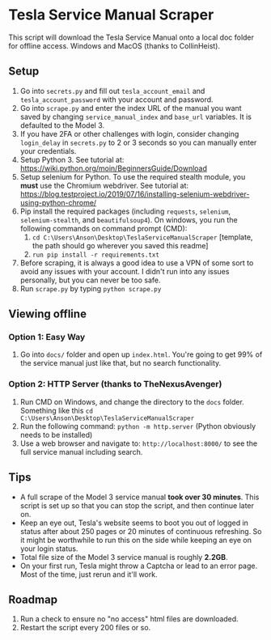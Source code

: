 # Tesla Service Manual Scraper

This script will download the Tesla Service Manual onto a local doc folder for offline access.  Windows and MacOS (thanks to CollinHeist).

## Setup

1. Go into `secrets.py` and fill out `tesla_account_email` and `tesla_account_password` with your account and password.
2. Go into `scrape.py` and enter the index URL of the manual you want saved by changing `service_manual_index` and `base_url` variables.  It is defaulted to the Model 3.
3. If you have 2FA or other challenges with login, consider changing `login_delay` in `secrets.py` to 2 or 3 seconds so you can manually enter your credentials.
4. Setup Python 3.  See tutorial at: <https://wiki.python.org/moin/BeginnersGuide/Download>
5. Setup selenium for Python.  To use the required stealth module, you **must** use the Chromium webdriver.  See tutorial at: <https://blog.testproject.io/2019/07/16/installing-selenium-webdriver-using-python-chrome/>
6. Pip install the required packages (including `requests`, `selenium`, `selenium-stealth`, and `beautifulsoup4`).  On windows, you run the following commands on command prompt (CMD):
    1.  `cd C:\Users\Anson\Desktop\TeslaServiceManualScraper` [template, the path should go wherever you saved this readme]
    2.  `run pip install -r requirements.txt`
7. Before scraping, it is always a good idea to use a VPN of some sort to avoid any issues with your account.  I didn't run into any issues personally, but you can never be too safe.
8. Run `scrape.py` by typing `python scrape.py`

## Viewing offline

### Option 1: Easy Way

1. Go into `docs/` folder and open up `index.html`.  You're going to get 99% of the service manual just like that, but no search functionality.

### Option 2: HTTP Server (thanks to TheNexusAvenger)

1. Run CMD on Windows, and change the directory to the `docs` folder.  Something like this `cd C:\Users\Anson\Desktop\TeslaServiceManualScraper`
2. Run the following command: `python -m http.server` (Python obviously needs to be installed)
3. Use a web browser and navigate to: `http://localhost:8000/` to see the full service manual including search.

## Tips

* A full scrape of the Model 3 service manual **took over 30 minutes**.  This script is set up so that you can stop the script, and then continue later on.
* Keep an eye out, Tesla's website seems to boot you out of logged in status after about 250 pages or 20 minutes of continuous refreshing.  So it might be worthwhile to run this on the side while keeping an eye on your login status.
* Total file size of the Model 3 service manual is roughly **2.2GB**.
* On your first run, Tesla might throw a Captcha or lead to an error page.  Most of the time, just rerun and it'll work.

## Roadmap

1. Run a check to ensure no "no access" html files are downloaded.
2. Restart the script every 200 files or so.
